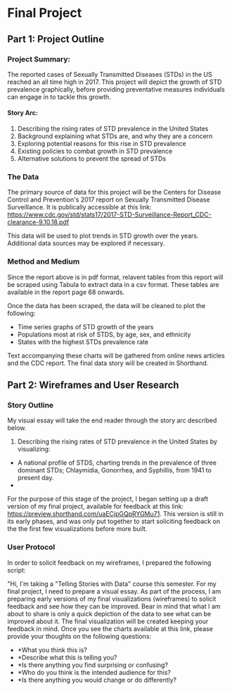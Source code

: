 # Final Project 

## Part 1: Project Outline 

### Project Summary: 
The reported cases of Sexually Transmitted Diseases (STDs) in the US reached an all time high in 2017. This project will depict the growth of STD prevalence graphically, before providing preventative measures individuals can engage in to tackle this growth. 

#### Story Arc: 

1. Describing the rising rates of STD prevalence in the United States 
2. Background explaining what STDs are, and why they are a concern
3. Exploring potential reasons for this rise in STD prevalence 
4. Existing policies to combat growth in STD prevalence 
5. Alternative solutions to prevent the spread of STDs

### The Data 

The primary source of data for this project will be the Centers for Disease Control and Prevention's 2017 report on Sexually Transmitted Disease Surveillance. It is publically accessible at this link: https://www.cdc.gov/std/stats17/2017-STD-Surveillance-Report_CDC-clearance-9.10.18.pdf   

This data will be used to plot trends in STD growth over the years. Additional data sources may be explored if necessary. 

### Method and Medium

Since the report above is in pdf format, relavent tables from this report will be scraped using Tabula to extract data in a csv format. These tables are available in the report page 68 onwards.  

Once the data has been scraped, the data will be cleaned to plot the following: 
+ Time series graphs of STD growth of the years 
+ Populations most at risk of STDS, by age, sex, and ethnicity
+ States with the highest STDs prevalence rate  

Text accompanying these charts will be gathered from online news articles and the CDC report. The final data story will be created in Shorthand. 

## Part 2: Wireframes and User Research 

### Story Outline 

My visual essay will take the end reader through the story arc described below. 

1. Describing the rising rates of STD prevalence in the United States by visualizing: 
+ A national profile of STDS, charting trends in the prevalence of three dominant STDs; Chlaymidia, Gonorrhea, and Syphillis, from 1941 to present day.
+ 

For the purpose of this stage of the project, I began setting up a draft version of my final project, available for feedback at this link: 
https://preview.shorthand.com/uaECjpGQpRYGMu71. This version is still in its early phases, and was only put together to start soliciting feedback on the the first few visualizations before more built. 

### User Protocol 

In order to solicit feedback on my wireframes, I prepared the following script: 

"Hi, I'm taking a "Telling Stories with Data" course this semester. For my final project, I need to prepare a visual essay. As part of the process, I am preparing early versions of my final visualizations (wireframes) to solicit feedback and see how they can be improved. Bear in mind that what I am about to share is only a quick depiction of the data to see what can be improved about it. The final visualization will be created keeping your feedback in mind. Once you see the charts available at this link, please provide your thoughts on the following questions: 
* *What you think this is?
* *Describe what this is telling you?
* *Is there anything you find surprising or confusing?
* *Who do you think is the intended audience for this?
* *Is there anything you would change or do differently?
 






